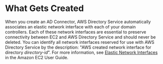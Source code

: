 # What Gets Created<a name="create_details_ad_connector"></a>

When you create an AD Connector, AWS Directory Service automatically associates an elastic network interface with each of your domain controllers\. Each of these network interfaces are essential to preserve connectivity between EC2 and AWS Directory Service and should never be deleted\. You can identify all network interfaces reserved for use with AWS Directory Service by the description: "AWS created network interface for directory *directory\-id*"\. For more information, see [Elastic Network Interfaces](http://docs.aws.amazon.com/AWSEC2/latest/UserGuide/using-eni.html) in the Amazon EC2 User Guide\.
